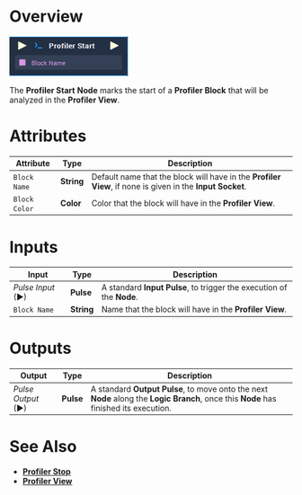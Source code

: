 # Overview

![The Profiler Start Node.](../../.gitbook/assets/node-profiler-start.png)

The **Profiler Start** **Node** marks the start of a **Profiler Block** that will be analyzed in the **Profiler View**.

# Attributes

|Attribute|Type|Description|
|---|---|---|
| `Block Name` | **String** | Default name that the block will have in the **Profiler View**, if none is given in the **Input** **Socket**. |
| `Block Color` | **Color** | Color that the block will have in the **Profiler View**. |

# Inputs

|Input|Type|Description|
|---|---|---|
|*Pulse Input* (►)|**Pulse**| A standard **Input Pulse**, to trigger the execution of the **Node**.|
| `Block Name` | **String** | Name that the block will have in the **Profiler View**.|

# Outputs

|Output|Type|Description|
|---|---|---|
|*Pulse Output* (►)|**Pulse**|A standard **Output Pulse**, to move onto the next **Node** along the **Logic Branch**, once this **Node** has finished its execution.|

# See Also

* [**Profiler Stop**](profiler-stop.md)
* [**Profiler View**](../../modules/profiler-view.md)



